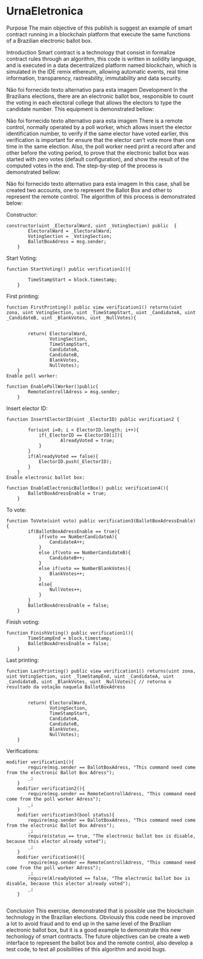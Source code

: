 # UrnaEletronica
Purpose
The main objective of this publish is suggest an example of smart contract running in a blockchain platform that execute the same functions of a Brazilian electronic ballot box.

Introduction
Smart contract is a technology that consist in formalize contract rules through an algorithm, this code is written in solidity language, and is executed in a data decentralized platform named blockchain, which is simulated in the IDE remix ethereum, allowing automatic events, real time information, transparency, rastreability, immutability and data security.

Não foi fornecido texto alternativo para esta imagem
Development
In the Brazilians elections, there are an electronic ballot box, responsible to count the voting in each electoral college that allows the electors to type the candidate number. This equipment is demonstrated bellow:

Não foi fornecido texto alternativo para esta imagem
There is a remote control, normally operated by a poll worker, which allows insert the elector identification number, to verify if the same elector have voted earlier, this verification is important for ensure that the elector can’t vote more than one time in the same election. Also, the poll worker need print a record after and other before the voting period, to prove that the electronic ballot box was started with zero votes (default configuration), and show the result of the computed votes in the end. The step-by-step of the process is demonstrated bellow:

Não foi fornecido texto alternativo para esta imagem
In this case, shall be created two accounts, one to represent the Ballot Box and other to represent the remote control. The algorithm of this process is demonstrated below:

Constructor:

```
constructor(uint _ElectoralWard, uint _VotingSection) public  { 
        ElectoralWard = _ElectoralWard;
        VotingSection = _VotingSection;
        BallotBoxAdress = msg.sender;
    }
```
Start Voting:
```
function StartVoting() public verification1(){ 
    
        TimeStampStart = block.timestamp; 
    }
```
First printing:
```
function FirstPrinting() public view verification1() returns(uint zona, uint VotingSection, uint _TimeStampStart, uint _CandidateA, uint _CandidateB, uint _BlankVotes, uint _NullVotes){


        return( ElectoralWard,
                VotingSection,
                TimeStampStart,
                CandidateA,
                CandidateB,
                BlankVotes,
                NullVotes);
    }
Enable poll worker:

function EnablePollWorker()public{
        RemoteControllAdress = msg.sender; 
    }
```
Insert elector ID:
```
function InsertElectorID(uint _ElectorID) public verification2 {
       
        for(uint i=0; i < ElectorID.length; i++){ 
            if(_ElectorID == ElectorID[i]){ 
                    AlreadyVoted = true;
            }
        }
        if(AlreadyVoted == false){ 
            ElectorID.push(_ElectorID); 
        }
    }
Enable electronic ballot box:

function EnableElectronicBallotBox() public verification4(){
        BallotBoxAdressEnable = true; 
    }
```
To vote:
```
function ToVote(uint voto) public verification3(BallotBoxAdressEnable){
        if(BallotBoxAdressEnable == true){ 
            if(voto == NumberCandidateA){
                CandidateA++; 
            }
            else if(voto == NumberCandidateB){
                CandidateB++; 
            }
            else if(voto == NumberBlankVotes){
                BlankVotes++; 
            }
            else{
                NullVotes++;
            }
        }
        BallotBoxAdressEnable = false; 
    }
```
Finish voting:
```
function FinishVoting() public verification1(){
        TimeStampEnd = block.timestamp; 
        BallotBoxAdressEnable = false; 
    }
```
Last printing:
```
function LastPrinting() public view verification1() returns(uint zona, uint VotingSection, uint _TimeStampEnd, uint _CandidateA, uint _CandidateB, uint _BlankVotes, uint _NullVotes){ // retorna o resultado da votação naquela BallotBoxAdress


        return( ElectoralWard,
                VotingSection,
                TimeStampStart,
                CandidateA,
                CandidateB,
                BlankVotes,
                NullVotes);
    }
```
Verifications:
```
modifier verification1(){
        require(msg.sender == BallotBoxAdress, "This command need come from the electronic Ballot Box Adress");
        _;
    }
    modifier verification2(){
        require(msg.sender == RemoteControllAdress, "This command need come from the poll worker Adress");
        _;
    }
    modifier verification3(bool status){
        require(msg.sender == BallotBoxAdress, "This command need come from the electronic Ballot Box Adress");
        _;
        require(status == true, "The electronic ballot box is disable, because this elector already voted");
        _;
    }
    modifier verification4(){
        require(msg.sender == RemoteControllAdress, "This command need come from the poll worker Adress");
        _;
        require(AlreadyVoted == false, "The electronic ballot box is disable, because this elector already voted");
        _;
    }
    
```

Conclusion
This exercise, demonstrated that is possible use the blockchain technology in the Brazilian elections. Obviously this code need be improved a lot to avoid fraud and to end up in the same level of the Brazilian electronic ballot box, but it is a good example to demonstrate this new techonlogy of smart contracts. The future objectives can be create a web interface to represent the ballot box and the remote control, also develop a test code, to test all posibilities of this algorithm and avoid bugs.
